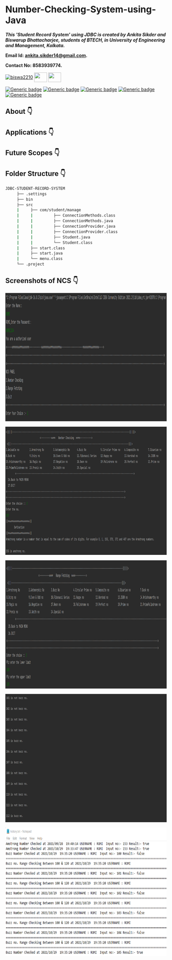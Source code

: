 # Number-Checking-System-using-Java

***This 'Student Record System' using JDBC is created by Ankita Sikder and Biswarup Bhattacharjee, students of BTECH, in University of Engineering and Management, Kolkata.***

**Email Id: ankita.sikder14@gmail.com.** 

**Contact No: 8583939774.** 

<p align="left">
<a href="https://facebook.com/ankita.sikder.104" target="blank"><img align="center" src="https://cdn.jsdelivr.net/npm/simple-icons@3.0.1/icons/facebook.svg" alt="biswa2210" height="30" width="40" /></a>
<a href="https://instagram.com/ankita.sikder14" target="blank"><img align="center" src="https://cdn.jsdelivr.net/npm/simple-icons@3.0.1/icons/instagram.svg" alt="" height="30" width="40" /></a>
<a href="https://github.com/biswa2210/ankitasikder" target="blank"><img align="center" src="https://cdn.jsdelivr.net/npm/simple-icons@3.0.1/icons/github.svg" alt="" height="30" width="40" /></a>
</p>

[![Generic badge](https://img.shields.io/badge/database-management%20system-orange)](https://shields.io/) [![Generic badge](https://img.shields.io/badge/java%20-programming-brightgreen)](https://shields.io/) [![Generic badge](https://img.shields.io/badge/sql-8.0-blueviolet)](https://shields.io/) [![Generic badge](https://img.shields.io/badge/JDK-version%2016-ff69b4)](https://shields.io/) [![Generic badge](https://img.shields.io/badge/mysql%20connector%20jar-external%20library-critical)](https://shields.io/)

## About :point_down:

<div align="justified">
     

</div>

## Applications :point_down:



## Future Scopes :point_down:



## Folder Structure :point_down:

```bash
JDBC-STUDENT-RECORD-SYSTEM
     ├── .settings
     ├── bin
     ├── src
     |     ├── com/student/manage
     |     |         ├── ConnectionMethods.class
     |     |         ├── ConnectionMethods.java
     |     |         ├── ConnectionProvider.java
     |     |         ├── ConnectionProvider.class
     |     |         ├── Student.java
     |     |         └── Student.class
     |     ├── start.class
     |     ├── start.java
     |     └── menu.class 
     └── .project
```                      

## Screenshots of NCS :point_down: 

<div align="center">
 
<a href="pics/ncs1.png"><img src="pics/ncs1.png" width="900" height= "400"></a> 
 
<a href="pics/ncs2.png"><img src="pics/ncs2.png" width="900" height= "400"></a> 
  
<a href="pics/ncs3.png"><img src="pics/ncs3.png" width="900" height= "400"></a> 
  
<a href="pics/ncs4.png"><img src="pics/ncs4.png" width="900" height= "400"></a> 
  
<a href="pics/ncs5.png"><img src="pics/ncs6.png" width="900" height= "400"></a> 


</div>


